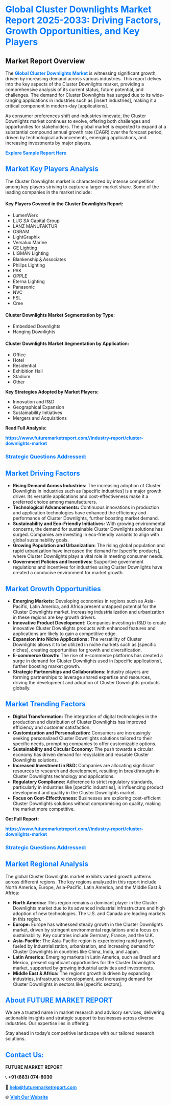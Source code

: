 <h1 style="color: #007BFF;">Global Cluster Downlights Market Report 2025-2033: Driving Factors, Growth Opportunities, and Key Players</h1>

<section id="overview">
<h2>Market Report Overview</h2>
<p>The <a href="https://www.futuremarketreport.com//industry-report/cluster-downlights-market" style="color: #007BFF; text-decoration: none;"><strong>Global Cluster Downlights Market</strong></a> is witnessing significant growth, driven by increasing demand across various industries. This report delves into the key aspects of the Cluster Downlights market, providing a comprehensive analysis of its current status, future potential, and challenges. The demand for Cluster Downlights has surged due to its wide-ranging applications in industries such as [insert industries], making it a critical component in modern-day [applications].</p>
<p>As consumer preferences shift and industries innovate, the Cluster Downlights market continues to evolve, offering both challenges and opportunities for stakeholders. The global market is expected to expand at a substantial compound annual growth rate (CAGR) over the forecast period, driven by technological advancements, emerging applications, and increasing investments by major players.</p>
</section>

<section id="overview">
<p><a href="https://www.futuremarketreport.com//request-sample/reportId=81663" style="color: #007BFF; text-decoration: none;"><strong>Explore Sample Report Here</strong></a></p>
</section>

<section id="key-players">
<h2 style="color: #007BFF;">Market Key Players Analysis</h2>
<p>The Cluster Downlights market is characterized by intense competition among key players striving to capture a larger market share. Some of the leading companies in the market include:</p>
<h4>Key Players Covered in the Cluster Downlights Report:</h4>
<ul><li>LumenWerx</li><li>LUG SA Capital Group</li><li>LANZ MANUFAKTUR</li><li>OSRAM</li><li>LightGraphix</li><li>Versalux Marine</li><li>GE Lighting</li><li>LIGMAN Lighting</li><li>Blankenship＆Associates</li><li>Philips Lighting</li><li>PAK</li><li>OPPLE</li><li>Eterna Lighting</li><li>Panasonic</li><li>NVC</li><li>FSL</li><li>Cree</li></ul>
<h4>Cluster Downlights Market Segmentation by Type:</h4>
<ul><li>Embedded Downlights</li><li>Hanging Downlights</li></ul>

<h4>Cluster Downlights Market Segmentation by Application:</h4>
<ul><li>Office</li><li>Hotel</li><li>Residential</li><li>Exhibition Hall</li><li>Stadium</li><li>Other</li></ul>
<p><strong>Key Strategies Adopted by Market Players:</strong></p>
<ul>
<li>Innovation and R&D</li>
<li>Geographical Expansion</li>
<li>Sustainability Initiatives</li>
<li>Mergers and Acquisitions</li>
</ul>
</section>

<section>
<p><strong>Read Full Analysis: </strong></p><a href="https://www.futuremarketreport.com//industry-report/cluster-downlights-market" style="color: #007BFF; text-decoration: none;"><strong>https://www.futuremarketreport.com//industry-report/cluster-downlights-market</strong></a>
<h3 style="color: #007BFF;">Strategic Questions Addressed:</h3>
</section>

<section id="driving-factors">
<h2 style="color: #007BFF;">Market Driving Factors</h2>
<ul>
<li><strong>Rising Demand Across Industries:</strong> The increasing adoption of Cluster Downlights in industries such as [specific industries] is a major growth driver. Its versatile applications and cost-effectiveness make it a preferred choice among manufacturers.</li>
<li><strong>Technological Advancements:</strong> Continuous innovations in production and application technologies have enhanced the efficiency and performance of Cluster Downlights, further boosting market demand.</li>
<li><strong>Sustainability and Eco-Friendly Initiatives:</strong> With growing environmental concerns, the demand for sustainable Cluster Downlights solutions has surged. Companies are investing in eco-friendly variants to align with global sustainability goals.</li>
<li><strong>Growing Population and Urbanization:</strong> The rising global population and rapid urbanization have increased the demand for [specific products], where Cluster Downlights plays a vital role in meeting consumer needs.</li>
<li><strong>Government Policies and Incentives:</strong> Supportive government regulations and incentives for industries using Cluster Downlights have created a conducive environment for market growth.</li>
</ul>
</section>

<section id="growth-opportunities">
<h2 style="color: #007BFF;">Market Growth Opportunities</h2>
<ul>
<li><strong>Emerging Markets:</strong> Developing economies in regions such as Asia-Pacific, Latin America, and Africa present untapped potential for the Cluster Downlights market. Increasing industrialization and urbanization in these regions are key growth drivers.</li>
<li><strong>Innovative Product Development:</strong> Companies investing in R&D to create innovative Cluster Downlights products with enhanced features and applications are likely to gain a competitive edge.</li>
<li><strong>Expansion into Niche Applications:</strong> The versatility of Cluster Downlights allows it to be utilized in niche markets such as [specific niches], creating opportunities for growth and diversification.</li>
<li><strong>E-commerce Growth:</strong> The rise of e-commerce platforms has created a surge in demand for Cluster Downlights used in [specific applications], further boosting market growth.</li>
<li><strong>Strategic Partnerships and Collaborations:</strong> Industry players are forming partnerships to leverage shared expertise and resources, driving the development and adoption of Cluster Downlights products globally.</li>
</ul>
</section>

<section id="trending-factors">
<h2 style="color: #007BFF;">Market Trending Factors</h2>
<ul>
<li><strong>Digital Transformation:</strong> The integration of digital technologies in the production and distribution of Cluster Downlights has improved efficiency and customer satisfaction.</li>
<li><strong>Customization and Personalization:</strong> Consumers are increasingly seeking personalized Cluster Downlights solutions tailored to their specific needs, prompting companies to offer customizable options.</li>
<li><strong>Sustainability and Circular Economy:</strong> The push towards a circular economy has driven demand for recyclable and reusable Cluster Downlights solutions.</li>
<li><strong>Increased Investment in R&D:</strong> Companies are allocating significant resources to research and development, resulting in breakthroughs in Cluster Downlights technology and applications.</li>
<li><strong>Regulatory Compliance:</strong> Adherence to strict regulatory standards, particularly in industries like [specific industries], is influencing product development and quality in the Cluster Downlights market.</li>
<li><strong>Focus on Cost-Effectiveness:</strong> Businesses are exploring cost-efficient Cluster Downlights solutions without compromising on quality, making the market more competitive.</li>
</ul>
</section>

<section>
<p><strong>Get Full Report: </strong></p><a href="https://www.futuremarketreport.com//industry-report/cluster-downlights-market" style="color: #007BFF; text-decoration: none;"><strong>https://www.futuremarketreport.com//industry-report/cluster-downlights-market</strong></a>
<h3 style="color: #007BFF;">Strategic Questions Addressed:</h3>
</section>


<section id="regional-analysis">
<h2 style="color: #007BFF;">Market Regional Analysis</h2>
<p>The global Cluster Downlights market exhibits varied growth patterns across different regions. The key regions analyzed in this report include North America, Europe, Asia-Pacific, Latin America, and the Middle East & Africa:</p>
<ul>
<li><strong>North America:</strong> This region remains a dominant player in the Cluster Downlights market due to its advanced industrial infrastructure and high adoption of new technologies. The U.S. and Canada are leading markets in this region.</li>
<li><strong>Europe:</strong> Europe has witnessed steady growth in the Cluster Downlights market, driven by stringent environmental regulations and a focus on sustainability. Key countries include Germany, France, and the U.K.</li>
<li><strong>Asia-Pacific:</strong> The Asia-Pacific region is experiencing rapid growth, fueled by industrialization, urbanization, and increasing demand for Cluster Downlights in countries like China, India, and Japan.</li>
<li><strong>Latin America:</strong> Emerging markets in Latin America, such as Brazil and Mexico, present significant opportunities for the Cluster Downlights market, supported by growing industrial activities and investments.</li>
<li><strong>Middle East & Africa:</strong> The region’s growth is driven by expanding industries, infrastructure development, and increasing demand for Cluster Downlights in sectors like [specific sectors].</li>
</ul>
</section>

<footer>
<h2 style="color: #007BFF;">About FUTURE MARKET REPORT</h2>
<p>We are a trusted name in market research and advisory services, delivering actionable insights and strategic support to businesses across diverse industries. Our expertise lies in offering:</p>

<p>Stay ahead in today’s competitive landscape with our tailored research solutions.</p>

<h2 style="color: #007BFF;">Contact Us:</h2>
<p><strong>FUTURE MARKET REPORT</strong></p>
<p>📞 <strong>+91 (883) 074-8030</strong></p>
<p>📧 <strong><a href="mailto:help@futuremarketreport.com" style="color: #007BFF;">help@futuremarketreport.com</a></strong></p>
<p>🌐 <strong><a href="https://www.futuremarketreport.com/" style="color: #007BFF;">Visit Our Website</a></strong></p>
</footer>